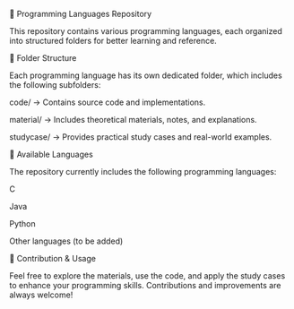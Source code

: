📌 Programming Languages Repository

This repository contains various programming languages, each organized into structured folders for better learning and reference.

📂 Folder Structure

Each programming language has its own dedicated folder, which includes the following subfolders:

code/ → Contains source code and implementations.

material/ → Includes theoretical materials, notes, and explanations.

studycase/ → Provides practical study cases and real-world examples.

📌 Available Languages

The repository currently includes the following programming languages:

C

Java

Python

Other languages (to be added)

🚀 Contribution & Usage

Feel free to explore the materials, use the code, and apply the study cases to enhance your programming skills. Contributions and improvements are always welcome!

